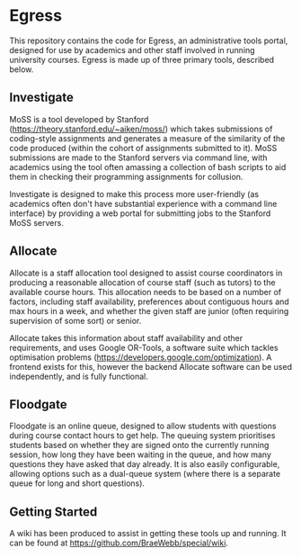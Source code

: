 # Egress
This repository contains the code for Egress, an administrative tools portal, designed for use by academics and other staff involved in running university courses. Egress is made up of three primary tools, described below.

## Investigate
MoSS is a tool developed by Stanford (https://theory.stanford.edu/~aiken/moss/) which takes submissions of coding-style assignments and generates a measure of the similarity of the code produced (within the cohort of assignments submitted to it). MoSS submissions are made to the Stanford servers via command line, with academics using the tool often amassing a collection of bash scripts to aid them in checking their programming assignments for collusion.

Investigate is designed to make this process more user-friendly (as academics often don't have substantial experience with a command line interface) by providing a web portal for submitting jobs to the Stanford MoSS servers.

## Allocate
Allocate is a staff allocation tool designed to assist course coordinators in producing a reasonable allocation of course staff (such as tutors) to the available course hours. This allocation needs to be based on a number of factors, including staff availability, preferences about contiguous hours and max hours in a week, and whether the given staff are junior (often requiring supervision of some sort) or senior.

Allocate takes this information about staff availability and other requirements, and uses Google OR-Tools, a software suite which tackles optimisation problems (https://developers.google.com/optimization). A frontend exists for this, however the backend Allocate software can be used independently, and is fully functional.

## Floodgate
Floodgate is an online queue, designed to allow students with questions during course contact hours to get help. The queuing system prioritises students based on whether they are signed onto the currently running session, how long they have been waiting in the queue, and how many questions they have asked that day already. It is also easily configurable, allowing options such as a dual-queue system (where there is a separate queue for long and short questions).

## Getting Started
A wiki has been produced to assist in getting these tools up and running. It can be found at https://github.com/BraeWebb/special/wiki.
